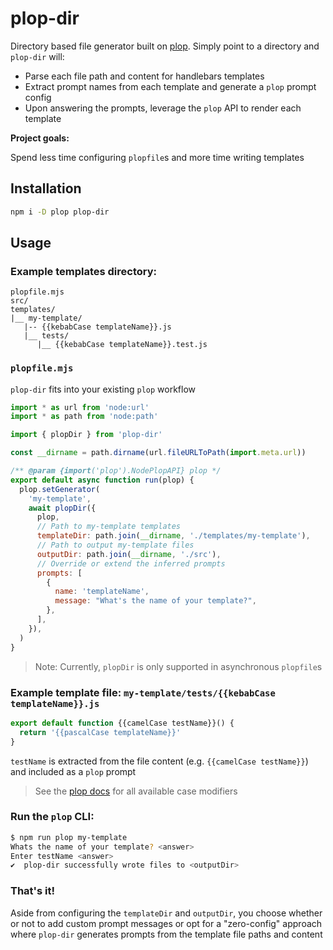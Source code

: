 # plop-dir

Directory based file generator built on
[plop](https://www.npmjs.com/package/plop). Simply point to a directory and
`plop-dir` will:

- Parse each file path and content for handlebars templates
- Extract prompt names from each template and generate a `plop` prompt config
- Upon answering the prompts, leverage the `plop` API to render each template

**Project goals:**

Spend less time configuring `plopfile`s and more time writing templates

## Installation

```sh
npm i -D plop plop-dir
```

## Usage

### Example templates directory:

```
plopfile.mjs
src/
templates/
|__ my-template/
   |-- {{kebabCase templateName}}.js
   |__ tests/
      |__ {{kebabCase templateName}}.test.js
```

### `plopfile.mjs`

`plop-dir` fits into your existing `plop` workflow

```mjs
import * as url from 'node:url'
import * as path from 'node:path'

import { plopDir } from 'plop-dir'

const __dirname = path.dirname(url.fileURLToPath(import.meta.url))

/** @param {import('plop').NodePlopAPI} plop */
export default async function run(plop) {
  plop.setGenerator(
    'my-template',
    await plopDir({
      plop,
      // Path to my-template templates
      templateDir: path.join(__dirname, './templates/my-template'),
      // Path to output my-template files
      outputDir: path.join(__dirname, './src'),
      // Override or extend the inferred prompts
      prompts: [
        {
          name: 'templateName',
          message: "What's the name of your template?",
        },
      ],
    }),
  )
}
```

> Note: Currently, `plopDir` is only supported in asynchronous `plopfile`s

### Example template file: `my-template/tests/{{kebabCase templateName}}.js`

```js
export default function {{camelCase testName}}() {
  return '{{pascalCase templateName}}'
}
```

`testName` is extracted from the file content (e.g.
`{{camelCase testName}}`) and included as a `plop` prompt

> See the [plop docs](https://plopjs.com/documentation/#case-modifiers) for all
> available case modifiers

### Run the `plop` CLI:

```sh
$ npm run plop my-template
Whats the name of your template? <answer>
Enter testName <answer>
✔  plop-dir successfully wrote files to <outputDir>
```

### That's it!

Aside from configuring the `templateDir` and `outputDir`, you choose whether or not to add custom prompt messages or opt for a "zero-config" approach where `plop-dir` generates prompts from the template file paths and content
